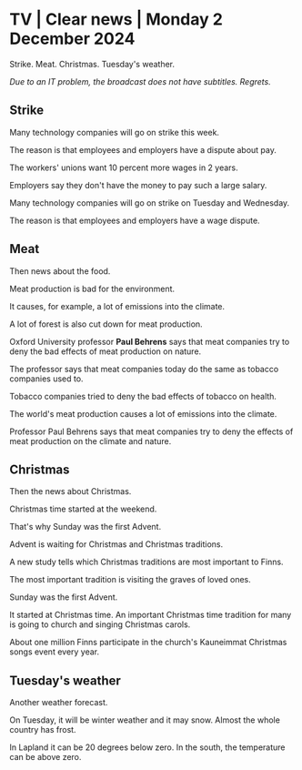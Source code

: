 # TV \| Clear news \| Monday 2 December 2024

Strike. Meat. Christmas. Tuesday's weather.

*Due to an IT problem, the broadcast does not have subtitles. Regrets.*

## Strike

Many technology companies will go on strike this week.

The reason is that employees and employers have a dispute about pay.

The workers' unions want 10 percent more wages in 2 years.

Employers say they don't have the money to pay such a large salary.

Many technology companies will go on strike on Tuesday and Wednesday.

The reason is that employees and employers have a wage dispute.

## Meat

Then news about the food.

Meat production is bad for the environment.

It causes, for example, a lot of emissions into the climate.

A lot of forest is also cut down for meat production.

Oxford University professor **Paul Behrens** says that meat companies try to deny the bad effects of meat production on nature.

The professor says that meat companies today do the same as tobacco companies used to.

Tobacco companies tried to deny the bad effects of tobacco on health.

The world's meat production causes a lot of emissions into the climate.

Professor Paul Behrens says that meat companies try to deny the effects of meat production on the climate and nature.

## Christmas

Then the news about Christmas.

Christmas time started at the weekend.

That's why Sunday was the first Advent.

Advent is waiting for Christmas and Christmas traditions.

A new study tells which Christmas traditions are most important to Finns.

The most important tradition is visiting the graves of loved ones.

Sunday was the first Advent.

It started at Christmas time. An important Christmas time tradition for many is going to church and singing Christmas carols.

About one million Finns participate in the church's Kauneimmat Christmas songs event every year.

## Tuesday's weather

Another weather forecast.

On Tuesday, it will be winter weather and it may snow. Almost the whole country has frost.

In Lapland it can be 20 degrees below zero. In the south, the temperature can be above zero.

